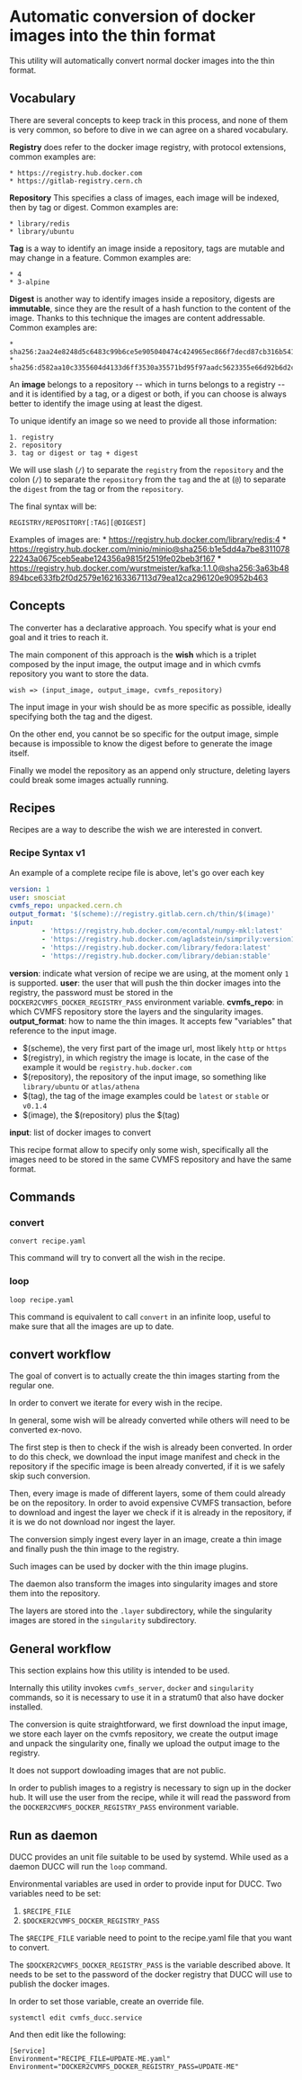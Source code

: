 # Automatic conversion of docker images into the thin format

This utility will automatically convert normal docker images into the thin
format.

## Vocabulary

There are several concepts to keep track in this process, and none of them is
very common, so before to dive in we can agree on a shared vocabulary.

**Registry** does refer to the docker image registry, with protocol extensions,
common examples are:

    * https://registry.hub.docker.com
    * https://gitlab-registry.cern.ch

**Repository** This specifies a class of images, each image will be indexed,
then by tag or digest. Common examples are:
 
    * library/redis
    * library/ubuntu

**Tag** is a way to identify an image inside a repository, tags are mutable
and may change in a feature. Common examples are:

    * 4
    * 3-alpine

**Digest** is another way to identify images inside a repository, digests are
**immutable**, since they are the result of a hash function to the content of
the image. Thanks to this technique the images are content addressable.
Common examples are:

    * sha256:2aa24e8248d5c6483c99b6ce5e905040474c424965ec866f7decd87cb316b541
    * sha256:d582aa10c3355604d4133d6ff3530a35571bd95f97aadc5623355e66d92b6d2c


An **image** belongs to a repository -- which in turns belongs to a registry --
and it is identified by a tag, or a digest or both, if you can choose is always
better to identify the image using at least the digest.

To unique identify an image so we need to provide all those information:

    1. registry
    2. repository
    3. tag or digest or tag + digest

We will use slash (`/`) to separate the `registry` from the `repository` and
the colon (`/`) to separate the `repository` from the `tag` and the at (`@`) to
separate the `digest` from the tag or from the `repository`.

The final syntax will be:

    REGISTRY/REPOSITORY[:TAG][@DIGEST]

Examples of images are:
    * https://registry.hub.docker.com/library/redis:4
    * https://registry.hub.docker.com/minio/minio@sha256:b1e5dd4a7be831107822243a0675ceb5eabe124356a9815f2519fe02beb3f167
    * https://registry.hub.docker.com/wurstmeister/kafka:1.1.0@sha256:3a63b48894bce633fb2f0d2579e162163367113d79ea12ca296120e90952b463

## Concepts

The converter has a declarative approach. You specify what is your end goal and
it tries to reach it.

The main component of this approach is the **wish** which is a triplet
composed by the input image, the output image and in which cvmfs repository you
want to store the data.

    wish => (input_image, output_image, cvmfs_repository)

The input image in your wish should be as more specific as possible,
ideally specifying both the tag and the digest.

On the other end, you cannot be so specific for the output image, simple
because is impossible to know the digest before to generate the image itself.

Finally we model the repository as an append only structure, deleting
layers could break some images actually running.

## Recipes

Recipes are a way to describe the wish we are interested in convert.

### Recipe Syntax v1

An example of a complete recipe file is above, let's go over each key

``` yaml
version: 1
user: smosciat
cvmfs_repo: unpacked.cern.ch
output_format: '$(scheme)://registry.gitlab.cern.ch/thin/$(image)'
input:
        - 'https://registry.hub.docker.com/econtal/numpy-mkl:latest'
        - 'https://registry.hub.docker.com/agladstein/simprily:version1'
        - 'https://registry.hub.docker.com/library/fedora:latest'
        - 'https://registry.hub.docker.com/library/debian:stable'
```

**version**: indicate what version of recipe we are using, at the moment only
`1` is supported.
**user**: the user that will push the thin docker images into the registry,
the password must be stored in the `DOCKER2CVMFS_DOCKER_REGISTRY_PASS`
environment variable.
**cvmfs_repo**: in which CVMFS repository store the layers and the singularity
images.
**output_format**: how to name the thin images. It accepts few "variables" that
reference to the input image.

* $(scheme), the very first part of the image url, most likely `http` or `https`
* $(registry), in which registry the image is locate, in the case of the example it would be `registry.hub.docker.com`
* $(repository), the repository of the input image, so something like `library/ubuntu` or `atlas/athena`
* $(tag), the tag of the image examples could be `latest` or `stable` or `v0.1.4`
* $(image), the $(repository) plus the $(tag)

**input**: list of docker images to convert

This recipe format allow to specify only some wish, specifically all the images
need to be stored in the same CVMFS repository and have the same format.

## Commands

### convert

```
convert recipe.yaml
```

This command will try to convert all the wish in the recipe.

### loop

```
loop recipe.yaml
```

This command is equivalent to call `convert` in an infinite loop, useful to
make sure that all the images are up to date.

## convert workflow

The goal of convert is to actually create the thin images starting from the
regular one.

In order to convert we iterate for every wish in the recipe.

In general, some wish will be already converted while others will need to
be converted ex-novo.

The first step is then to check if the wish is already been converted.
In order to do this check, we download the input image manifest and check
in the repository if the specific image is been already converted, if it is we
safely skip such conversion.

Then, every image is made of different layers, some of them could already be
on the repository.
In order to avoid expensive CVMFS transaction, before to download and ingest
the layer we check if it is already in the repository, if it is we do not
download nor ingest the layer.

The conversion simply ingest every layer in an image, create a thin image and
finally push the thin image to the registry.

Such images can be used by docker with the  thin image plugins.

The daemon also transform the images into singularity images and store them
into the repository.

The layers are stored into the `.layer` subdirectory, while the singularity
images are stored in the `singularity` subdirectory.

## General workflow

This section explains how this utility is intended to be used.

Internally this utility invokes `cvmfs_server`, `docker` and `singularity`
commands, so it is necessary to use it in a stratum0 that also have docker
installed. 

The conversion is quite straightforward, we first download the input image, we
store each layer on the cvmfs repository, we create the output image and unpack
the singularity one, finally we upload the output image to the registry.

It does not support dowloading images that are not public.

In order to publish images to a registry is necessary to sign up in the
docker hub. It will use the user from the recipe, while it will read the
password from the `DOCKER2CVMFS_DOCKER_REGISTRY_PASS` environment variable.

## Run as daemon

DUCC provides an unit file suitable to be used by systemd. While used as a
daemon DUCC will run the `loop` command.

Environmental variables are used in order to provide input for DUCC. Two
variables need to be set:
1. `$RECIPE_FILE`
2. `$DOCKER2CVMFS_DOCKER_REGISTRY_PASS`

The `$RECIPE_FILE` variable need to point to the recipe.yaml file that you want
to convert.

The `$DOCKER2CVMFS_DOCKER_REGISTRY_PASS` is the variable described
above. It needs to be set to the password of the docker registry that DUCC will
use to publish the docker images.

In order to set those variable, create an override file.

`systemctl edit cvmfs_ducc.service`

And then edit like the following:

```unit
[Service]
Environment="RECIPE_FILE=UPDATE-ME.yaml"
Environment="DOCKER2CVMFS_DOCKER_REGISTRY_PASS=UPDATE-ME"
```
